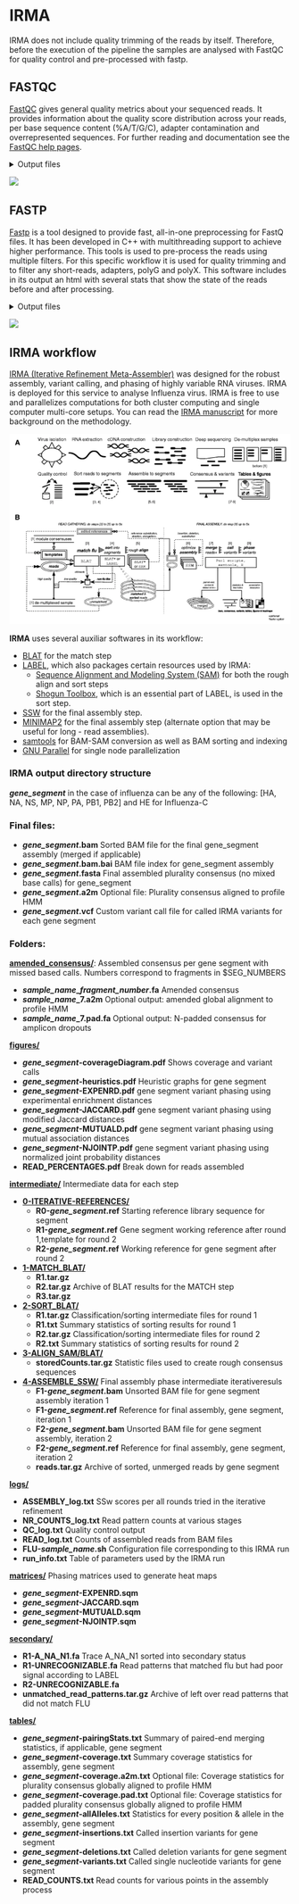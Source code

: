# IRMA

IRMA does not include quality trimming of the reads by itself. Therefore, before the execution of the pipeline the samples are analysed with FastQC for quality control and pre-processed with fastp.

## FASTQC

[FastQC](http://www.bioinformatics.babraham.ac.uk/projects/fastqc/) gives general quality metrics about your sequenced reads. It provides information about the quality score distribution across your reads, per base sequence content (%A/T/G/C), adapter contamination and overrepresented sequences. For further reading and documentation see the [FastQC help pages](http://www.bioinformatics.babraham.ac.uk/projects/fastqc/Help/).

<details markdown="1">
<summary>Output files</summary>

- `fastqc/raw/`
  - `*_fastqc.html`: FastQC report containing quality metrics.
  - `*_fastqc.zip`: Zip archive containing the FastQC report, tab-delimited data file and plot images.

**NB:** The FastQC plots in this directory are generated relative to the raw, input reads. They may contain adapter sequence and regions of low quality. To see how your reads look after trimming please refer to the FastQC reports in the `fastqc/trim/` directory.

</details>

![](images/mqc_fastqc_plot.png)

## FASTP

[Fastp](https://github.com/OpenGene/fastp?tab=readme-ov-file#fastp) is a tool designed to provide fast, all-in-one preprocessing for FastQ files. It has been developed in C++ with multithreading support to achieve higher performance. This tools is used to pre-process the reads using multiple filters. For this specific workflow it is used for quality trimming and to filter any short-reads, adapters, polyG and polyX. This software includes in its output an html with several stats that show the state of the reads before and after processing.

<details markdown="1">
<summary>Output files</summary>

- `fastp/`
  - `*.fastp.html`: Trimming report in html format.
  - `*.fastp.json`: Trimming report in json format.
- `fastp/log/`
  - `*.fastp.log`: Trimming log file.
- `fastqc/trim/`
  - `*_fastqc.html`: FastQC report of the trimmed reads.
  - `*_fastqc.zip`: Zip archive containing the FastQC report, tab-delimited data file and plot images.

</details>

![](images/mqc_fastp_plot.png)

## IRMA workflow

[IRMA (Iterative Refinement Meta-Assembler)](https://wonder.cdc.gov/amd/flu/irma/) was designed for the robust assembly, variant calling, and phasing of highly variable RNA viruses. IRMA is deployed for this service to analyse Influenza virus. IRMA is free to use and parallelizes computations for both cluster computing and single computer multi-core setups. You can read the [IRMA manuscript](https://bmcgenomics.biomedcentral.com/articles/10.1186/s12864-016-3030-6#Sec9) for more background on the methodology. 

![](images/IRMA_workflow.png)

**IRMA** uses several auxiliar softwares in its workflow:

- [BLAT](http://www.kentinformatics.com/products.html) for the match step
- [LABEL](https://wonder.cdc.gov/amd/flu/label), which also packages certain resources used by IRMA:
  - [Sequence Alignment and Modeling System (SAM)](http://www.ncbi.nlm.nih.gov/pubmed/9927713) for both the rough align and sort steps
  - [Shogun Toolbox](https://github.com/shogun-toolbox/shogun), which is an essential part of LABEL, is used in the sort step.
- [SSW](http://journals.plos.org/plosone/article?id=10.1371/journal.pone.0082138) for the final assembly step.
- [MINIMAP2](https://academic.oup.com/bioinformatics/article/34/18/3094/4994778) for the final assembly step (alternate option that may be useful for long - read assemblies).
- [samtools](http://samtools.sourceforge.net/) for BAM-SAM conversion as well as BAM sorting and indexing
- [GNU Parallel](http://www.gnu.org/software/parallel/) for single node parallelization

### IRMA output directory structure

**_gene\_segment_** in the case of influenza can be any of the following: [HA, NA, NS, MP, NP, PA, PB1, PB2] and HE for Influenza-C

### **Final files:**

- **_gene\_segment_.bam**			Sorted BAM file for the final gene_segment assembly (merged if applicable)
- **_gene\_segment_.bam.bai**			BAM file index for gene_segment assembly
- **_gene\_segment_.fasta**			Final assembled plurality consensus (no mixed base calls) for gene_segment
- **_gene\_segment_.a2m**			Optional file: Plurality consensus aligned to profile HMM
- **_gene\_segment_.vcf**			Custom variant call file for called IRMA variants for each gene segment

### **Folders:**

<u>**amended_consensus/</u>**: Assembled consensus per gene segment with missed based calls. Numbers correspond to fragments in $SEG_NUMBERS
- **_sample\_name_\__fragment\_number_.fa**		Amended consensus
- **_sample\_name_\_7.a2m**		Optional output: amended global alignment to profile HMM
- **_sample\_name_\_7.pad.fa**		Optional output: N-padded consensus for amplicon dropouts

<u>**figures/**</u>

  - **_gene\_segment_-coverageDiagram.pdf**		Shows coverage and variant calls
  - **_gene\_segment_-heuristics.pdf**		Heuristic graphs for gene segment
  - **_gene\_segment_-EXPENRD.pdf**		gene segment variant phasing using experimental enrichment distances
  - **_gene\_segment_-JACCARD.pdf**		gene segment variant phasing using modified Jaccard distances
  - **_gene\_segment_-MUTUALD.pdf**		gene segment variant phasing using mutual association distances
  - **_gene\_segment_-NJOINTP.pdf**		gene segment variant phasing using normalized joint probability distances
  - **READ_PERCENTAGES.pdf**		Break down for reads assembled

<u>**intermediate/**</u> Intermediate data for each step

  - <u>**0-ITERATIVE-REFERENCES/**</u>
    - **R0-_gene\_segment_.ref**	Starting reference library sequence for segment
    - **R1-_gene\_segment_.ref**	Gene segment working reference after round 1,template for round 2
    - **R2-_gene\_segment_.ref**	Working reference for gene segment after round 2
  - <u>**1-MATCH_BLAT/**</u>		
    - **R1.tar.gz**	
    - **R2.tar.gz**	Archive of BLAT results for the MATCH step
    - **R3.tar.gz**	
  - <u>**2-SORT_BLAT/**</u>		
    - **R1.tar.gz**	Classification/sorting intermediate files for round 1
    - **R1.txt**	Summary statistics of sorting results for round 1
    - **R2.tar.gz**	Classification/sorting intermediate files for round 2
    - **R2.txt**	Summary statistics of sorting results for round 2
  - <u>**3-ALIGN_SAM/BLAT/**</u>		
    - **storedCounts.tar.gz**	Statistic files used to create rough consensus sequences
  - <u>**4-ASSEMBLE_SSW/**</u>	Final assembly phase intermediate iterativeresuls
    - **F1-_gene\_segment_.bam**	Unsorted BAM file for gene segment assembly iteration 1
    - **F1-_gene\_segment_.ref**	Reference for final assembly, gene segment,   iteration 1
    - **F2-_gene\_segment_.bam**	Unsorted BAM file for gene segment assembly,   iteration 2
    - **F2-_gene\_segment_.ref**	Reference for final assembly, gene segment,   iteration 2
    - **reads.tar.gz**	Archive of sorted, unmerged reads by gene segment

<u>**logs/**</u>	

  - **ASSEMBLY_log.txt**		SSw scores per all rounds tried in the iterative refinement
  - **NR_COUNTS_log.txt**		Read pattern counts at various stages
  - **QC_log.txt**		Quality control output
  - **READ_log.txt**		Counts of assembled reads from BAM files
  - **FLU-_sample\_name_.sh**		Configuration file corresponding to this IRMA run
  - **run_info.txt**		Table of parameters used by the IRMA run

<u>**matrices/**</u>			Phasing matrices used to generate heat maps

  - **_gene\_segment_-EXPENRD.sqm**	
  - **_gene\_segment_-JACCARD.sqm**		
  - **_gene\_segment_-MUTUALD.sqm**		
  - **_gene\_segment_-NJOINTP.sqm**	

<u>**secondary/**</u>

  - **R1-A_NA_N1.fa**		Trace A_NA_N1 sorted into secondary status
  - **R1-UNRECOGNIZABLE.fa**		Read patterns that matched flu but had poor signal according to LABEL
  - **R2-UNRECOGNIZABLE.fa**		
  - **unmatched_read_patterns.tar.gz**		Archive of left over read patterns that did not match FLU

<u>**tables/**</u>			
  - **_gene\_segment_-pairingStats.txt**		Summary of paired-end merging statistics, if applicable, gene segment
  - **_gene\_segment_-coverage.txt**		Summary coverage statistics for assembly, gene segment
  - **_gene\_segment_-coverage.a2m.txt**		Optional file: Coverage statistics for plurality consensus globally aligned to profile HMM
  - **_gene\_segment_-coverage.pad.txt**		Optional file: Coverage statistics for padded plurality consensus globally aligned to profile HMM
  - **_gene\_segment_-allAlleles.txt**		Statistics for every position & allele in the assembly, gene segment
  - **_gene\_segment_-insertions.txt**		Called insertion variants for gene segment
  - **_gene\_segment_-deletions.txt**		Called deletion variants for gene segment
  - **_gene\_segment_-variants.txt**		Called single nucleotide variants for gene segment
  - **READ_COUNTS.txt**		Read counts for various points in the assembly process
